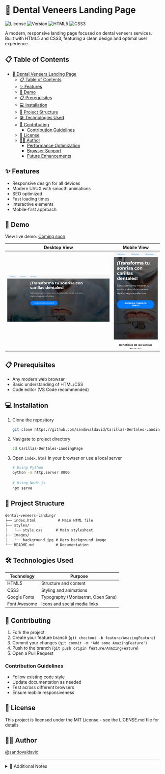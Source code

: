 # 🦷 Dental Veneers Landing Page

![License](https://img.shields.io/badge/license-MIT-blue.svg)
![Version](https://img.shields.io/badge/version-1.0.0-green.svg)
![HTML5](https://img.shields.io/badge/HTML5-E34F26?style=flat&logo=html5&logoColor=white)
![CSS3](https://img.shields.io/badge/CSS3-1572B6?style=flat&logo=css3&logoColor=white)

A modern, responsive landing page focused on dental veneers services. Built with HTML5 and CSS3, featuring a clean design and optimal user experience.

## 📋 Table of Contents

- [🦷 Dental Veneers Landing Page](#-dental-veneers-landing-page)
  - [📋 Table of Contents](#-table-of-contents)
  - [✨ Features](#-features)
  - [🚀 Demo](#-demo)
  - [📋 Prerequisites](#-prerequisites)
  - [💻 Installation](#-installation)
  - [📁 Project Structure](#-project-structure)
  - [🛠 Technologies Used](#-technologies-used)
  - [🤝 Contributing](#-contributing)
    - [Contribution Guidelines](#contribution-guidelines)
  - [📄 License](#-license)
  - [👩‍💻 Author](#-author)
    - [Performance Optimization](#performance-optimization)
    - [Browser Support](#browser-support)
    - [Future Enhancements](#future-enhancements)

## ✨ Features

- Responsive design for all devices
- Modern UI/UX with smooth animations
- SEO optimized
- Fast loading times
- Interactive elements
- Mobile-first approach

## 🚀 Demo

View live demo: [Coming soon](carillas-dentales.devprojects.tech)

| Desktop View | Mobile View |
|-------------|-------------|
| ![Desktop](/images/desktop-view.png) | ![Mobile](/images/mobile-view.png) |

## 📋 Prerequisites

- Any modern web browser
- Basic understanding of HTML/CSS
- Code editor (VS Code recommended)

## 💻 Installation

1. Clone the repository

    ```bash
    git clone https://github.com/sandovaldavid/Carillas-Dentales-LandingPage.git
    ```

2. Navigate to project directory

    ```bash
    cd Carillas-Dentales-LandingPage
    ```

3. Open `index.html` in your browser or use a local server

    ```bash
    # Using Python
    python -m http.server 8000

    # Using Node.js
    npx serve
    ```

## 📁 Project Structure

``` notes
dental-veneers-landing/
├── index.html          # Main HTML file
├── styles/
│   └── style.css      # Main stylesheet
├── images/
│   └── background.jpg # Hero background image
└── README.md          # Documentation
```

## 🛠 Technologies Used

| Technology | Purpose |
|------------|---------|
| HTML5 | Structure and content |
| CSS3 | Styling and animations |
| Google Fonts | Typography (Montserrat, Open Sans) |
| Font Awesome | Icons and social media links |

## 🤝 Contributing

1. Fork the project
2. Create your feature branch (`git checkout -b feature/AmazingFeature`)
3. Commit your changes (`git commit -m 'Add some AmazingFeature'`)
4. Push to the branch (`git push origin feature/AmazingFeature`)
5. Open a Pull Request

### Contribution Guidelines

- Follow existing code style
- Update documentation as needed
- Test across different browsers
- Ensure mobile responsiveness

## 📄 License

This project is licensed under the MIT License - see the LICENSE.md file for details

## 👩‍💻 Author

<a href="https://github.com/sandovaldavid">@sandovaldavid</a>

---

<details>
<summary>📌 Additional Notes</summary>

### Performance Optimization

- Optimize images before uploading
- Minimize CSS
- Use appropriate image formats
- Enable browser caching

### Browser Support

- Chrome (latest)
- Firefox (latest)
- Safari (latest)
- Edge (latest)

### Future Enhancements

- [ ] Add contact form functionality
- [ ] Implement appointment scheduling system
- [ ] Add multi-language support
- [ ] Integrate with CMS

</details>
